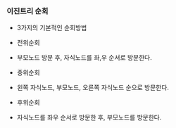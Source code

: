 ### 이진트리 순회

- 3가지의 기본적인 순회방법

- 전위순회
- 부모노드 방문 후, 자식노드를 좌,우 순서로 방문한다.

- 중위순회
- 왼쪽 자식노드, 부모노드, 오른쪽 자식노드 순으로 방문한다.

- 후위순회
- 자식노드를 좌우 순서로 방문한 후, 부모노드를 방문한다.
